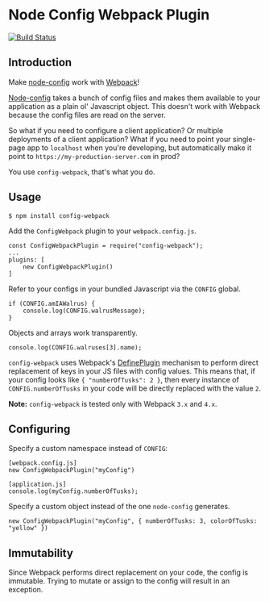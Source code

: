 Node Config Webpack Plugin
==========================

[![Build Status](https://travis-ci.org/arthanzel/node-config-webpack.svg?branch=master)](https://travis-ci.org/arthanzel/node-config-webpack)

Introduction
------------
Make [node-config](https://github.com/lorenwest/node-config) work with [Webpack](https://webpack.js.org/)!

[Node-config](https://github.com/lorenwest/node-config) takes a bunch of config files and makes them available to your application as a plain ol' Javascript object. This doesn't work with Webpack because the config files are read on the server.

So what if you need to configure a client application? Or multiple deployments of a client application? What if you need to point your single-page app to `localhost` when you're developing, but automatically make it point to `https://my-production-server.com` in prod?

You use `config-webpack`, that's what you do.

Usage
-----
    $ npm install config-webpack
    
Add the `ConfigWebpack` plugin to your `webpack.config.js`.

    const ConfigWebpackPlugin = require("config-webpack");
    ...
    plugins: [
        new ConfigWebpackPlugin()
    ]
    
Refer to your configs in your bundled Javascript via the `CONFIG` global.

    if (CONFIG.amIAWalrus) {
        console.log(CONFIG.walrusMessage);
    }
    
Objects and arrays work transparently.

    console.log(CONFIG.walruses[3].name);

`config-webpack` uses Webpack's [DefinePlugin](https://webpack.js.org/plugins/define-plugin/) mechanism to perform direct replacement of keys in your JS files with config values. This means that, if your config looks like `{ "numberOfTusks": 2 }`, then every instance of `CONFIG.numberOfTusks` in your code will be directly replaced with the value `2`.

**Note:** `config-webpack` is tested only with Webpack `3.x` and `4.x`.

Configuring
-----------
Specify a custom namespace instead of `CONFIG`:

    [webpack.config.js]
    new ConfigWebpackPlugin("myConfig")
    
    [application.js]
    console.log(myConfig.numberOfTusks);
    
Specify a custom object instead of the one `node-config` generates.

    new ConfigWebpackPlugin("myConfig", { numberOfTusks: 3, colorOfTusks: "yellow" })

Immutability
------------
Since Webpack performs direct replacement on your code, the config is immutable. Trying to mutate or assign to the config will result in an exception.
